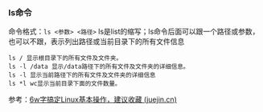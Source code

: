 ### ls命令
命令格式：```ls <参数> <路径>``` 
ls是list的缩写；ls命令后面可以跟一个路径或参数，也可以不跟，表示列出路径或当前目录下的所有文件信息
```
ls / 显示根目录下的所有文件及文件夹。
ls -l /data 显示/data路径下的所有文件及文件夹的详细信息。
ls -l 显示当前路径下的所有文件及文件夹的详细信息
ls *l wc显示当前目录下面的文件数量。
```

参考：[6w字搞定Linux基本操作，建议收藏 (juejin.cn)](https://juejin.cn/post/6917096816118857736)